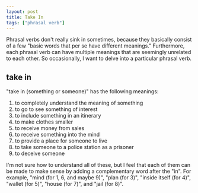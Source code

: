 ```yaml
---
layout: post
title: Take In
tags: ["phrasal verb"]
---
```


Phrasal verbs don't really sink in sometimes, because they basically consist of a few "basic words that per se have different meanings." Furthermore, each phrasal verb can have multiple meanings that are seemingly unrelated to each other. So occasionally, I want to delve into a particular phrasal verb.

## take in
"take in (something or someone)" has the following meanings:
1. to completely understand the meaning of something
2. to go to see something of interest
3. to include something in an itinerary
4. to make clothes smaller
5. to receive money from sales
6. to receive something into the mind
7. to provide a place for someone to live
8. to take someone to a police station as a prisoner
9. to deceive someone

I'm not sure how to understand all of these, but I feel that each of them can be made to make sense by adding a complementary word after the "in". For example, "mind (for 1, 6, and maybe 9)", "plan (for 3)", "inside itself (for 4)", "wallet (for 5)", "house (for 7)", and "jail (for 8)".

